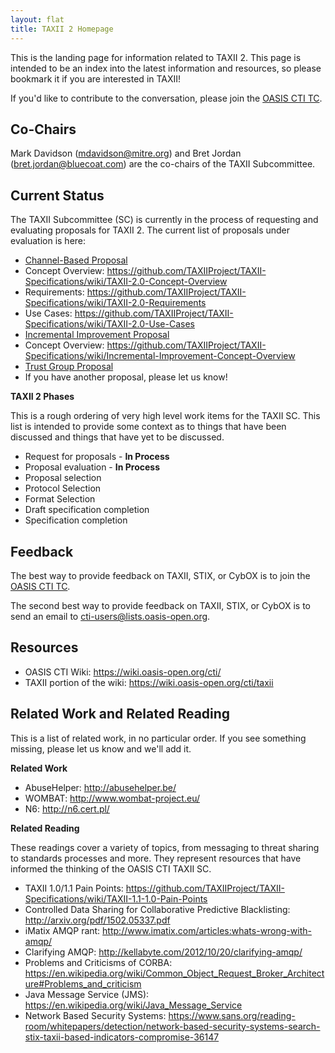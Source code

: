 ```yaml
---
layout: flat
title: TAXII 2 Homepage
---
```


This is the landing page for information related to TAXII 2. This page is intended to be an index into
the latest information and resources, so please bookmark it if you are interested in TAXII!

If you'd like to contribute to the conversation, please join the [OASIS CTI TC](https://www.oasis-open.org/committees/cti/).


## Co-Chairs
Mark Davidson (mdavidson@mitre.org) and Bret Jordan (bret.jordan@bluecoat.com) are the co-chairs of the TAXII Subcommittee. 

## Current Status
The TAXII Subcommittee (SC) is currently in the process of requesting and evaluating proposals for TAXII 2. 
The current list of proposals under evaluation is here:

* [Channel-Based Proposal](https://github.com/TAXIIProject/TAXII-Specifications/wiki/Possible-TAXII-2.0:-Channel-based-TAXII)
 * Concept Overview: https://github.com/TAXIIProject/TAXII-Specifications/wiki/TAXII-2.0-Concept-Overview
 * Requirements: https://github.com/TAXIIProject/TAXII-Specifications/wiki/TAXII-2.0-Requirements
 * Use Cases: https://github.com/TAXIIProject/TAXII-Specifications/wiki/TAXII-2.0-Use-Cases
* [Incremental Improvement Proposal](https://github.com/TAXIIProject/TAXII-Specifications/wiki/Possible-TAXII-:-Incremental-Improvement)
 * Concept Overview: https://github.com/TAXIIProject/TAXII-Specifications/wiki/Incremental-Improvement-Concept-Overview
* [Trust Group Proposal](http://blog.threatloop.com/post/127598238937/taxii-stix-v20-proposal)
* If you have another proposal, please let us know!

**TAXII 2 Phases**

This is a rough ordering of very high level work items for the TAXII SC. This list is intended to provide
some context as to things that have been discussed and things that have yet to be discussed.

- Request for proposals - **In Process**
- Proposal evaluation - **In Process**
- Proposal selection
- Protocol Selection
- Format Selection
- Draft specification completion
- Specification completion

## Feedback
The best way to provide feedback on TAXII, STIX, or CybOX is to join the [OASIS CTI TC](https://www.oasis-open.org/committees/cti/).

The second best way to provide feedback on TAXII, STIX, or CybOX is to send an email to cti-users@lists.oasis-open.org.

## Resources
* OASIS CTI Wiki: https://wiki.oasis-open.org/cti/
 * TAXII portion of the wiki: https://wiki.oasis-open.org/cti/taxii

## Related Work and Related Reading
This is a list of related work, in no particular order. If you see something missing, please let us know and we'll add it.

**Related Work**

* AbuseHelper: http://abusehelper.be/
* WOMBAT: http://www.wombat-project.eu/
* N6: http://n6.cert.pl/


**Related Reading**

These readings cover a variety of topics, from messaging to threat sharing to standards processes and more. They represent resources
that have informed the thinking of the OASIS CTI TAXII SC.

* TAXII 1.0/1.1 Pain Points: https://github.com/TAXIIProject/TAXII-Specifications/wiki/TAXII-1.1-1.0-Pain-Points
* Controlled Data Sharing for Collaborative Predictive Blacklisting: http://arxiv.org/pdf/1502.05337.pdf
* iMatix AMQP rant: http://www.imatix.com/articles:whats-wrong-with-amqp/
* Clarifying AMQP: http://kellabyte.com/2012/10/20/clarifying-amqp/
* Problems and Criticisms of CORBA: https://en.wikipedia.org/wiki/Common_Object_Request_Broker_Architecture#Problems_and_criticism
* Java Message Service (JMS): https://en.wikipedia.org/wiki/Java_Message_Service
* Network Based Security Systems: https://www.sans.org/reading-room/whitepapers/detection/network-based-security-systems-search-stix-taxii-based-indicators-compromise-36147